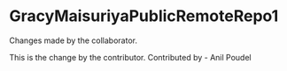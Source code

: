 # GracyMaisuriyaPublicRemoteRepo1

Changes made by the collaborator.

This is the change by the contributor.
Contributed by - Anil Poudel
